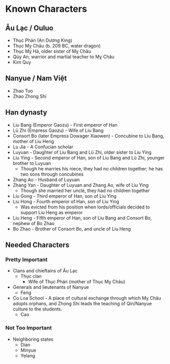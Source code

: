 # Known Characters

## Âu Lạc / Ouluo
  * Thục Phán (An Dương King)
  * Thục Mỵ Châu (b. 209 BC, water dragon)
  * Thục Mỵ Hà, older sister of Mỵ Châu
  * Qúy An, warrior and martial teacher to Mỵ Châu
  * Kim Quy

## Nanyue / Nam Việt
  * Zhao Tuo
  * Zhao Zhong Shi

## Han dynasty
  * Liu Bang (Emperor Gaozu) - First emperor of Han
  * Lü Zhi (Empress Gaozu) - Wife of Liu Bang
  * Consort Bo (later Empress Dowager Xiaowen) - Concubine to Liu Bang, mother of Liu Heng
  * Lu Jia - A Confucian scholar
  * Luyuan - Daughter of Liu Bang and Lü Zhi, older sister to Liu Ying
  * Liu Ying - Second emperor of Han, son of Liu Bang and Lü Zhi, younger brother to Luyuan
    * Though he marries his niece, they had no children together; he has two sons through concubines
  * Zhang Ao - Husband of Luyuan
  * Zhang Yan - Daughter of Luyuan and Zhang Ao, wife of Liu Ying
    * Though she married her uncle, they had no children together
  * Liu Gong - Third emperor of Han, son of Liu Ying
  * Liu Hong - Fourth emperor of Han, son of Liu Ying
    * Was evicted from his position when lords/officials decided to support Liu Heng as emperor
  * Liu Heng - Fifth emperor of Han, son of Liu Bang and Consort Bo, nephew of Bo Zhao
  * Bo Zhao - Brother of Consort Bo, and uncle of Liu Heng

## Needed Characters

### Pretty Important
  * Clans and chieftains of Âu Lạc
    * Thục clan
      * Wife of Thục Phán (mother of Thục Mỵ Châu)
  * Generals and lieutenants of Nanyue
    * Feng
  * Co Loa School - A place of cultural exchange through which Mỵ Châu adopts orphans, and Zhong Shi leads the teaching of Qin/Nanyue culture to the students.
    * Cao

### Not Too Important
  * Neighboring states
    * Dian
    * Minyue
    * Yelang
